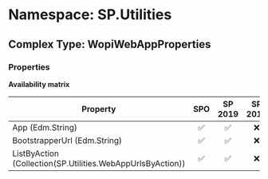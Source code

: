 # Namespace: SP.Utilities

## Complex Type: WopiWebAppProperties

### Properties

**Availability matrix**

Property | SPO | SP 2019 | SP 2016 | SP 2013
----------|:---:|:-------:|:-------:|:-------
App (Edm.String) | ✅ | ✅ | ❌ | ❌
BootstrapperUrl (Edm.String) | ✅ | ✅ | ❌ | ❌
ListByAction (Collection(SP.Utilities.WebAppUrlsByAction)) | ✅ | ✅ | ❌ | ❌
